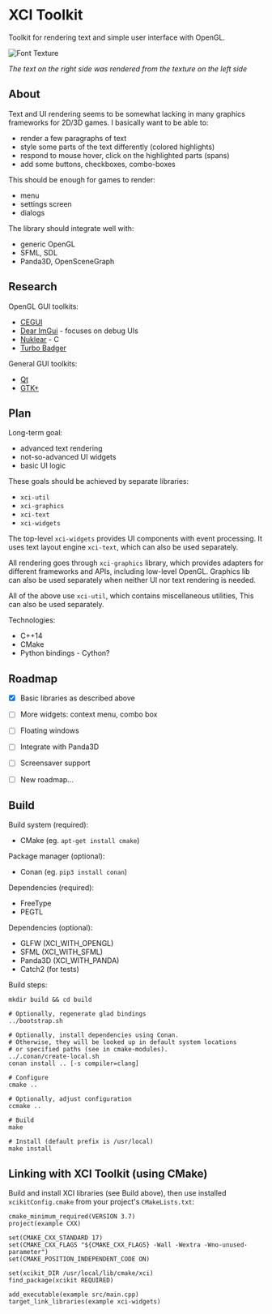 XCI Toolkit
===========
Toolkit for rendering text and simple user interface with OpenGL.

![Font Texture](http://xci.cz/toolkit/img/xci-text.png)

*The text on the right side was rendered from the texture on the left side*


About
-----

Text and UI rendering seems to be somewhat lacking in many graphics frameworks
for 2D/3D games. I basically want to be able to:

- render a few paragraphs of text
- style some parts of the text differently (colored highlights)
- respond to mouse hover, click on the highlighted parts (spans)
- add some buttons, checkboxes, combo-boxes

This should be enough for games to render:

- menu
- settings screen
- dialogs

The library should integrate well with:

- generic OpenGL
- SFML, SDL
- Panda3D, OpenSceneGraph


Research 
--------

OpenGL GUI toolkits:

- [CEGUI](http://cegui.org.uk/)
- [Dear ImGui](https://github.com/ocornut/imgui) - focuses on debug UIs
- [Nuklear](https://github.com/vurtun/nuklear) - C
- [Turbo Badger](https://github.com/fruxo/turbobadger)

General GUI toolkits:

- [Qt](https://www.qt.io/)
- [GTK+](https://developer.gnome.org/gtk3/stable/index.html)

Plan
----

Long-term goal:

- advanced text rendering
- not-so-advanced UI widgets
- basic UI logic

These goals should be achieved by separate libraries:

- `xci-util`
- `xci-graphics`
- `xci-text`
- `xci-widgets`

The top-level `xci-widgets` provides UI components with event processing.
It uses text layout engine `xci-text`, which can also be used separately.

All rendering goes through `xci-graphics` library, which provides
adapters for different frameworks and APIs, including low-level OpenGL.
Graphics lib can also be used separately when neither UI nor text rendering is needed.

All of the above use `xci-util`, which contains miscellaneous utilities,
This can also be used separately. 

Technologies:

- C++14
- CMake
- Python bindings - Cython?


Roadmap
-------

- [x] Basic libraries as described above
- [ ] More widgets: context menu, combo box
- [ ] Floating windows
- [ ] Integrate with Panda3D
- [ ] Screensaver support
- [ ] New roadmap...


Build
-----

Build system (required):
- CMake (eg. `apt-get install cmake`)

Package manager (optional):
- Conan (eg. `pip3 install conan`)

Dependencies (required):
- FreeType
- PEGTL

Dependencies (optional):
- GLFW (XCI_WITH_OPENGL)
- SFML (XCI_WITH_SFML)
- Panda3D (XCI_WITH_PANDA)
- Catch2 (for tests)

Build steps:

    mkdir build && cd build
    
    # Optionally, regenerate glad bindings
    ../bootstrap.sh

    # Optionally, install dependencies using Conan.
    # Otherwise, they will be looked up in default system locations
    # or specified paths (see in cmake-modules).
    ../.conan/create-local.sh
    conan install .. [-s compiler=clang]
    
    # Configure
    cmake ..
    
    # Optionally, adjust configuration
    ccmake ..
    
    # Build
    make

    # Install (default prefix is /usr/local)
    make install


Linking with XCI Toolkit (using CMake)
--------------------------------------

Build and install XCI libraries (see Build above),
then use installed `xcikitConfig.cmake` from your project's
`CMakeLists.txt`:

    cmake_minimum_required(VERSION 3.7)
    project(example CXX)
    
    set(CMAKE_CXX_STANDARD 17)
    set(CMAKE_CXX_FLAGS "${CMAKE_CXX_FLAGS} -Wall -Wextra -Wno-unused-parameter")
    set(CMAKE_POSITION_INDEPENDENT_CODE ON)
    
    set(xcikit_DIR /usr/local/lib/cmake/xci)
    find_package(xcikit REQUIRED)
    
    add_executable(example src/main.cpp)
    target_link_libraries(example xci-widgets)
